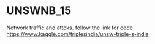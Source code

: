 # UNSWNB_15
Network traffic and attcks.
follow the link for code https://www.kaggle.com/triplesindia/unsw-triple-s-india 

